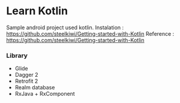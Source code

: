 # Learn Kotlin
Sample android project used kotlin.
Instalation : https://github.com/steelkiwi/Getting-started-with-Kotlin
Reference : https://github.com/steelkiwi/Getting-started-with-Kotlin 
### Library
* Glide
* Dagger 2
* Retrofit 2
* Realm database
* RxJava + RxComponent


